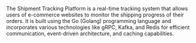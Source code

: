The Shipment Tracking Platform is a real-time tracking system that allows users of e-commerce websites to monitor the shipping progress of their orders. It is built using the Go (Golang) programming language and incorporates various technologies like gRPC, Kafka, and Redis for efficient communication, event-driven architecture, and caching capabilities.

